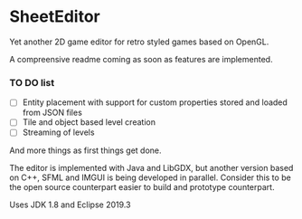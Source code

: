 # SheetEditor

Yet another 2D game editor for retro styled games based on OpenGL.

A compreensive readme coming as soon as features are implemented.

### TO DO list
- [ ] Entity placement with support for custom properties stored and loaded from
JSON files
- [ ] Tile and object based level creation
- [ ] Streaming of levels

And more things as first things get done.

The editor is implemented with Java and LibGDX, but another version based on
C++, SFML and IMGUI is being developed in parallel. Consider this to be the open
source counterpart easier to build and prototype counterpart.

Uses JDK 1.8 and Eclipse 2019.3